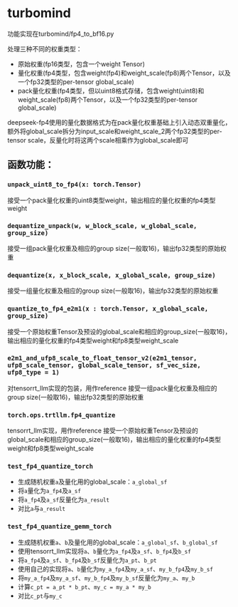 # turbomind

功能实现在turbomind/fp4_to_bf16.py

处理三种不同的权重类型：
* 原始权重(fp16类型，包含一个weight Tensor)
* 量化权重(fp4类型，包含weight(fp4)和weight_scale(fp8)两个Tensor，以及一个fp32类型的per-tensor global_scale)
* pack量化权重(fp4类型，但以uint8格式存储，包含weight(uint8)和weight_scale(fp8)两个Tensor，以及一个fp32类型的per-tensor global_scale)

deepseek-fp4使用的量化数据格式为在pack量化权重基础上引入动态双重量化，额外将global_scale拆分为input_scale和weight_scale_2两个fp32类型的per-tensor scale，反量化时将这两个scale相乘作为global_scale即可

## 函数功能：

### `unpack_uint8_to_fp4(x: torch.Tensor)`

接受一个pack量化权重的uint8类型weight，输出相应的量化权重的fp4类型weight

### `dequantize_unpack(w, w_block_scale, w_global_scale, group_size)`

接受一组pack量化权重及相应的group size(一般取16)，输出fp32类型的原始权重

### `dequantize(x, x_block_scale, x_global_scale, group_size)`

接受一组量化权重及相应的group size(一般取16)，输出fp32类型的原始权重

### `quantize_to_fp4_e2m1(x : torch.Tensor, x_global_scale, group_size)`

接受一个原始权重Tensor及预设的global_scale和相应的group_size(一般取16)，输出相应的量化权重的fp4类型weight和fp8类型weight_scale

### `e2m1_and_ufp8_scale_to_float_tensor_v2(e2m1_tensor, ufp8_scale_tensor, global_scale_tensor, sf_vec_size, ufp8_type = 1)`

对tensorrt_llm实现的包装，用作reference
接受一组pack量化权重及相应的group size(一般取16)，输出fp32类型的原始权重

### `torch.ops.trtllm.fp4_quantize`

tensorrt_llm实现，用作reference
接受一个原始权重Tensor及预设的global_scale和相应的group_size(一般取16)，输出相应的量化权重的fp4类型weight和fp8类型weight_scale

### `test_fp4_quantize_torch`

* 生成随机权重`a`及量化用的global_scale：`a_global_sf`
* 将`a`量化为`a_fp4`及`a_sf`
* 将`a_fp4`及`a_sf`反量化为`a_result`
* 对比`a`与`a_result`

### `test_fp4_quantize_gemm_torch`

* 生成随机权重`a`、`b`及量化用的global_scale：`a_global_sf`、`b_global_sf`
* 使用tensorrt_llm实现将`a`、`b`量化为`a_fp4`及`a_sf`、`b_fp4`及`b_sf`
* 将`a_fp4`及`a_sf`、`b_fp4`及`b_sf`反量化为`a_pt`、`b_pt`
* 使用自己的实现将`a`、`b`量化为`my_a_fp4`及`my_a_sf`、`my_b_fp4`及`my_b_sf`
* 将`my_a_fp4`及`my_a_sf`、`my_b_fp4`及`my_b_sf`反量化为`my_a`、`my_b`
* 计算`c_pt = a_pt * b_pt`、`my_c = my_a * my_b`
* 对比`c_pt`与`my_c`

